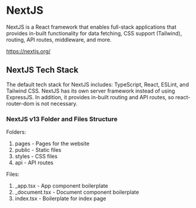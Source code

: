 # NextJS
NextJS is a React framework that enables full-stack applications that provides in-built functionality for data fetching, CSS support (Tailwind), routing, API routes, middleware, and more.

https://nextjs.org/

## NextJS Tech Stack
The default tech stack for NextJS includes: TypeScript, React, ESLint, and Tailwind CSS. NextJS has its own server framework instead of using ExpressJS. In addition, it provides in-built routing and API routes, so react-router-dom is not necessary.

### NextJS v13 Folder and Files Structure
Folders:
1. pages - Pages for the website
2. public - Static files
3. styles - CSS files
4. api - API routes

Files:
1. _app.tsx - App component boilerplate
2. _document.tsx - Document component boilerplate
3. index.tsx - Boilerplate for index page